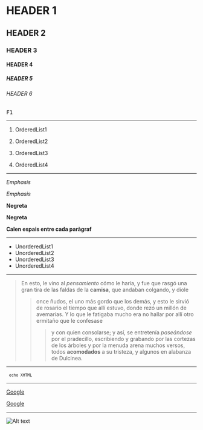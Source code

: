 # HEADER 1

## HEADER 2

### HEADER 3

#### HEADER 4

##### HEADER 5

###### HEADER 6

<KBD>F1</KBD>

---------------------------------

1. OrderedList1

2. OrderedList2

3. OrderedList3

3. OrderedList4

- - - - - - - - - - - - - - - - - 

*Emphasis*

_Emphasis_

**Negreta**

__Negreta__

__Calen espais entre cada paràgraf__

*******************************


* UnorderedList1
* UnorderedList2
* UnorderedList3
* UnorderedList4
	
* * *
	
> En esto, le vino al *pensamiento* cómo le haría, y fue que rasgó una
> gran tira de las faldas de la **camisa**, que andaban colgando, y diole
> >  once ñudos, el uno más gordo que los demás, y esto le sirvió de rosario
> el tiempo que allí estuvo, donde rezó un millón de avemarías. Y lo que 
> le fatigaba mucho era no hallar por allí otro ermitaño que le confesase 
> > > y con quien consolarse; y así, se entretenía _paseándose_ por el pradecillo,
> escribiendo y grabando por las cortezas de los árboles y por la menuda 
> arena muchos versos, todos __acomodados__ a su tristeza, y algunos en alabanza de Dulcinea. 

********************************

<code> `echo XHTML` </code>

********************************

[Google](http://google.com)

[Google](http://google.com "Obrir Google")

********************************

![Alt text](/home/users/inf/hisx2/isx45128227/Pictures/Screenshot.png)
